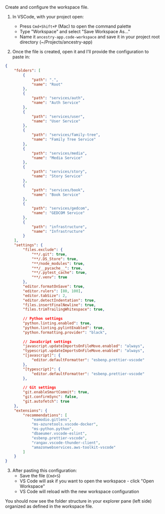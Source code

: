 Create and configure the workspace file.

1. In VSCode, with your project open:
   - Press `Cmd+Shift+P` (Mac) to open the command palette
   - Type "Workspace" and select "Save Workspace As..."
   - Name it `ancestry-app.code-workspace` and save it in your project root directory (~/Projects/ancestry-app)

2. Once the file is created, open it and I'll provide the configuration to paste in:



```json
{
    "folders": [
        {
            "path": ".",
            "name": "Root"
        },
        {
            "path": "services/auth",
            "name": "Auth Service"
        },
        {
            "path": "services/user",
            "name": "User Service"
        },
        {
            "path": "services/family-tree",
            "name": "Family Tree Service"
        },
        {
            "path": "services/media",
            "name": "Media Service"
        },
        {
            "path": "services/story",
            "name": "Story Service"
        },
        {
            "path": "services/book",
            "name": "Book Service"
        },
        {
            "path": "services/gedcom",
            "name": "GEDCOM Service"
        },
        {
            "path": "infrastructure",
            "name": "Infrastructure"
        }
    ],
    "settings": {
        "files.exclude": {
            "**/.git": true,
            "**/.DS_Store": true,
            "**/node_modules": true,
            "**/__pycache__": true,
            "**/.pytest_cache": true,
            "**/.venv": true
        },
        "editor.formatOnSave": true,
        "editor.rulers": [80, 100],
        "editor.tabSize": 2,
        "editor.detectIndentation": true,
        "files.insertFinalNewline": true,
        "files.trimTrailingWhitespace": true,
        
        // Python settings
        "python.linting.enabled": true,
        "python.linting.pylintEnabled": true,
        "python.formatting.provider": "black",
        
        // JavaScript settings
        "javascript.updateImportsOnFileMove.enabled": "always",
        "typescript.updateImportsOnFileMove.enabled": "always",
        "[javascript]": {
            "editor.defaultFormatter": "esbenp.prettier-vscode"
        },
        "[typescript]": {
            "editor.defaultFormatter": "esbenp.prettier-vscode"
        },
        
        // Git settings
        "git.enableSmartCommit": true,
        "git.confirmSync": false,
        "git.autofetch": true
    },
    "extensions": {
        "recommendations": [
            "eamodio.gitlens",
            "ms-azuretools.vscode-docker",
            "ms-python.python",
            "dbaeumer.vscode-eslint",
            "esbenp.prettier-vscode",
            "rangav.vscode-thunder-client",
            "amazonwebservices.aws-toolkit-vscode"
        ]
    }
}

```

3. After pasting this configuration:
   - Save the file (`Cmd+S`)
   - VS Code will ask if you want to open the workspace - click "Open Workspace"
   - VS Code will reload with the new workspace configuration

You should now see the folder structure in your explorer pane (left side) organized as defined in the workspace file.

